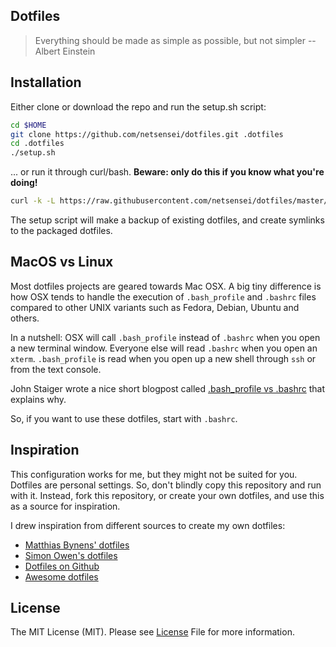 ## Dotfiles

> Everything should be made as simple as possible, but not simpler
-- Albert Einstein

## Installation

Either clone or download the repo and run the setup.sh script:

```bash
cd $HOME
git clone https://github.com/netsensei/dotfiles.git .dotfiles
cd .dotfiles
./setup.sh
```
... or run it through curl/bash. **Beware: only do this if you know what you're doing!**

```bash
curl -k -L https://raw.githubusercontent.com/netsensei/dotfiles/master/setup.sh | bash
```

The setup script will make a backup of existing dotfiles, and create symlinks to the packaged dotfiles.

## MacOS vs Linux

Most dotfiles projects are geared towards Mac OSX. A big tiny difference is how
OSX tends to handle the execution of `.bash_profile` and `.bashrc` files compared to 
other UNIX variants such as Fedora, Debian, Ubuntu and others.

In a nutshell: OSX will call `.bash_profile` instead of `.bashrc` when you open a new terminal window. Everyone else will read `.bashrc` when you open an `xterm`. `.bash_profile` is read when you open up a new shell through `ssh` or from the text console.

John Staiger wrote a nice short blogpost called [.bash_profile vs .bashrc](http://www.joshstaiger.org/archives/2005/07/bash_profile_vs.html) that explains why.

So, if you want to use these dotfiles, start with `.bashrc`.

## Inspiration

This configuration works for me, but they might not be suited for you. Dotfiles 
are personal settings. So, don't blindly copy this repository and run with it.
Instead, fork this repository, or create your own dotfiles, and use this as a source
for inspiration.

I drew inspiration from different sources to create my own dotfiles:

* [Matthias Bynens' dotfiles](https://github.com/mathiasbynens/dotfiles)
* [Simon Owen's dotfiles](https://github.com/s10wen/dotfiles)
* [Dotfiles on Github](https://dotfiles.github.io/)
* [Awesome dotfiles](https://github.com/webpro/awesome-dotfiles)

## License

The MIT License (MIT). Please see [License](LICENSE.md) File for more information.
